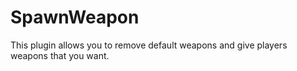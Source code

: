 # SpawnWeapon
This plugin allows you to remove default weapons and give players weapons that you want.
